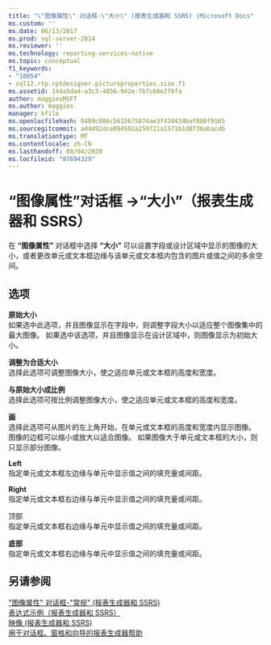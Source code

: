 ```yaml
---
title: "\"图像属性\" 对话框-\"大小\" (报表生成器和 SSRS) |Microsoft Docs"
ms.custom: ''
ms.date: 06/13/2017
ms.prod: sql-server-2014
ms.reviewer: ''
ms.technology: reporting-services-native
ms.topic: conceptual
f1_keywords:
- "10054"
- sql12.rtp.rptdesigner.pictureproperties.size.f1
ms.assetid: 144a5da4-a3c3-4856-942e-7b7c60e2f6fa
author: maggiesMSFT
ms.author: maggies
manager: kfile
ms.openlocfilehash: 0489c086c5615675874ae3f434434baf880f9165
ms.sourcegitcommit: ad4d92dce894592a259721a1571b1d8736abacdb
ms.translationtype: MT
ms.contentlocale: zh-CN
ms.lasthandoff: 08/04/2020
ms.locfileid: "87694329"
---
```

# <a name="image-properties-dialog-box-size-report-builder-and-ssrs"></a>“图像属性”对话框 -&gt;“大小”（报表生成器和 SSRS）
  在 **“图像属性”** 对话框中选择 **“大小”** 可以设置字段或设计区域中显示的图像的大小，或者更改单元或文本框边缘与该单元或文本框内包含的图片或值之间的多余空间。  
  
## <a name="options"></a>选项  
 **原始大小**  
 如果选中此选项，并且图像显示在字段中，则调整字段大小以适应整个图像集中的最大图像。 如果选中该选项，并且图像显示在设计区域中，则图像显示为初始大小。  
  
 **调整为合适大小**  
 选择此选项可调整图像大小，使之适应单元或文本框的高度和宽度。  
  
 **与原始大小成比例**  
 选择此选项可按比例调整图像大小，使之适应单元或文本框的高度和宽度。  
  
 **画**  
 选择此选项可从图片的左上角开始，在单元或文本框的高度和宽度内显示图像。 图像的边框可以缩小或放大以适合图像。 如果图像大于单元或文本框的大小，则只显示部分图像。  
  
 **Left**  
 指定单元或文本框左边缘与单元中显示值之间的填充量或间距。  
  
 **Right**  
 指定单元或文本框右边缘与单元中显示值之间的填充量或间距。  
  
 顶部  
 指定单元或文本框右边缘与单元中显示值之间的填充量或间距。  
  
 **底部**  
 指定单元或文本框右边缘与单元中显示值之间的填充量或间距。  
  
## <a name="see-also"></a>另请参阅  
 ["图像属性" 对话框-"常规" &#40;报表生成器和 SSRS&#41;](../../2014/reporting-services/image-properties-dialog-box-general-report-builder-and-ssrs.md)   
 [表达式示例（报表生成器和 SSRS）](report-design/expression-examples-report-builder-and-ssrs.md)   
 [映像 &#40;报表生成器和 SSRS&#41;](report-design/images-report-builder-and-ssrs.md)   
 [用于对话框、窗格和向导的报表生成器帮助](../../2014/reporting-services/report-builder-help-for-dialog-boxes-panes-and-wizards.md)  
  
  
